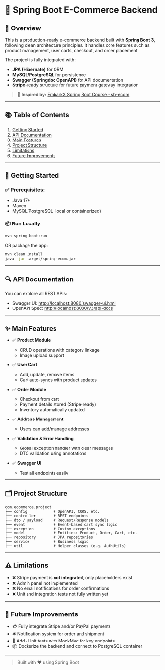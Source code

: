 # 🛒 Spring Boot E-Commerce Backend

## 📌 Overview
This is a production-ready e-commerce backend built with **Spring Boot 3**, following clean architecture principles. It handles core features such as product management, user carts, checkout, and order placement.

The project is fully integrated with:
- **JPA (Hibernate)** for ORM
- **MySQL/PostgreSQL** for persistence
- **Swagger (Springdoc OpenAPI)** for API documentation
- **Stripe**-ready structure for future payment gateway integration

> 🔗 **Inspired by:** [EmbarkX Spring Boot Course - sb-ecom](https://github.com/EmbarkXOfficial/spring-boot-course/tree/main/sb-ecom)

---

## 📚 Table of Contents

1. [Getting Started](#getting-started)
2. [API Documentation](#api-documentation)
3. [Main Features](#main-features)
4. [Project Structure](#project-structure)
5. [Limitations](#limitations)
6. [Future Improvements](#future-improvements)

---

## 🚀 Getting Started

### ✅ Prerequisites:
- Java 17+
- Maven
- MySQL/PostgreSQL (local or containerized)

### 📦 Run Locally
```bash
mvn spring-boot:run
```

OR package the app:
```bash
mvn clean install
java -jar target/spring-ecom.jar
```

---

## 🔍 API Documentation

You can explore all REST APIs:
- Swagger UI: [http://localhost:8080/swagger-ui.html](http://localhost:8080/swagger-ui.html)
- OpenAPI Spec: [http://localhost:8080/v3/api-docs](http://localhost:8080/v3/api-docs)

---

## ✨ Main Features

- ✅ **Product Module**
    - CRUD operations with category linkage
    - Image upload support

- ✅ **User Cart**
    - Add, update, remove items
    - Cart auto-syncs with product updates

- ✅ **Order Module**
    - Checkout from cart
    - Payment details stored (Stripe-ready)
    - Inventory automatically updated

- ✅ **Address Management**
    - Users can add/manage addresses

- ✅ **Validation & Error Handling**
    - Global exception handler with clear messages
    - DTO validation using annotations

- ✅ **Swagger UI**
    - Test all endpoints easily

---

## 🗂️ Project Structure
```
com.ecommerce.project
├── config            # OpenAPI, CORS, etc.
├── controller        # REST endpoints
├── dto / payload     # Request/Response models
├── event             # Event-based cart sync logic
├── exception         # Custom exceptions
├── model             # Entities: Product, Order, Cart, etc.
├── repository        # JPA repositories
├── service           # Business logic
├── util              # Helper classes (e.g. AuthUtils)
```

---

## ⚠️ Limitations

- ❌ Stripe payment is **not integrated**, only placeholders exist
- ❌ Admin panel not implemented
- ❌ No email notifications for order confirmations
- ❌ Unit and integration tests not fully written yet

---

## 🔮 Future Improvements

- 💳 Fully integrate Stripe and/or PayPal payments
- 🛎️ Notification system for order and shipment
- 🧪 Add JUnit tests with MockMvc for key endpoints
- 📦 Dockerize the backend and connect to PostgreSQL container

---

> Built with ❤️ using Spring Boot


